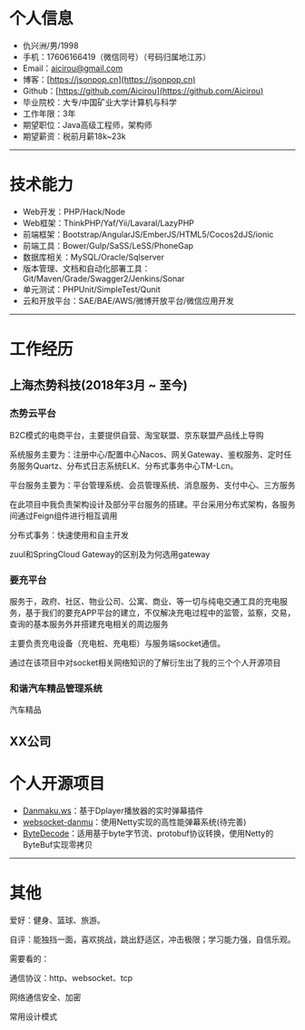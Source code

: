 # 个人信息
 - 仇兴洲/男/1998
 - 手机：17606166419（微信同号）（号码归属地江苏）
 - Email：aicirou@gmail.com
 - 博客：[https://jsonpop.cn](https://jsonpop.cn)
 - Github：[https://github.com/Aicirou](https://github.com/Aicirou)
 - 毕业院校：大专/中国矿业大学计算机与科学
 - 工作年限：3年
 - 期望职位：Java高级工程师，架构师
 - 期望薪资：税前月薪18k~23k

---

# 技术能力

- Web开发：PHP/Hack/Node
- Web框架：ThinkPHP/Yaf/Yii/Lavaral/LazyPHP
- 前端框架：Bootstrap/AngularJS/EmberJS/HTML5/Cocos2dJS/ionic
- 前端工具：Bower/Gulp/SaSS/LeSS/PhoneGap
- 数据库相关：MySQL/Oracle/Sqlserver
- 版本管理、文档和自动化部署工具：Git/Maven/Grade/Swagger2/Jenkins/Sonar
- 单元测试：PHPUnit/SimpleTest/Qunit
- 云和开放平台：SAE/BAE/AWS/微博开放平台/微信应用开发

---

# 工作经历

## 上海杰势科技(2018年3月 ~ 至今)
### 杰势云平台

B2C模式的电商平台，主要提供自营、淘宝联盟、京东联盟产品线上导购

系统服务主要为：注册中心/配置中心Nacos、网关Gateway、鉴权服务、定时任务服务Quartz、分布式日志系统ELK、分布式事务中心TM-Lcn。

平台服务主要为：平台管理系统、会员管理系统、消息服务、支付中心、三方服务

在此项目中我负责架构设计及部分平台服务的搭建。平台采用分布式架构，各服务间通过Feign组件进行相互调用

分布式事务：快速使用和自主开发

zuul和SpringCloud Gateway的区别及为何选用gateway

### 要充平台

服务于，政府、社区、物业公司、公寓、商业、等一切与纯电交通工具的充电服务，基于我们的要充APP平台的建立，不仅解决充电过程中的监管，监察，交易，查询的基本服务外并搭建充电相关的周边服务

主要负责充电设备（充电桩、充电柜）与服务端socket通信。

通过在该项目中对socket相关网络知识的了解衍生出了我的三个个人开源项目

### 和谐汽车精品管理系统

汽车精品

## XX公司

# 个人开源项目
 - [Danmaku.ws](https://github.com/Aicirou/Danmaku.ws)：基于Dplayer播放器的实时弹幕插件
 - [websocket-danmu](https://github.com/Aicirou/websocket-danmu)：使用Netty实现的高性能弹幕系统(待完善)
 - [ByteDecode]()：适用基于byte字节流、protobuf协议转换，使用Netty的ByteBuf实现零拷贝

---

# 其他

爱好：健身、篮球、旅游。

自评：能独挡一面，喜欢挑战，跳出舒适区，冲击极限；学习能力强，自信乐观。







需要看的：

通信协议：http、websocket、tcp

网络通信安全、加密

常用设计模式

